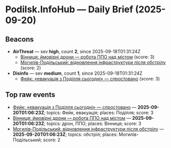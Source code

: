 ﻿# Podilsk.InfoHub — Daily Brief (2025-09-20)

## Beacons
* **AirThreat** — sev **high**, count **2**, since 2025-09-18T01:31:24Z
  - [Вінниця: ймовірні дрони — робота ППО над містом](https://local.test/podilsk/1) (score: 3)
  - [Могилів-Подільський: відновлення інфраструктури після обстрілу](https://local.test/podilsk/2) (score: 2)
* **Disinfo** — sev **medium**, count **1**, since 2025-09-18T01:31:24Z
  - [Фейк: «евакуація з Поділля сьогодні» — спростовано](https://local.test/podilsk/3) (score: 3)

## Top raw events
* [Фейк: «евакуація з Поділля сьогодні» — спростовано](https://local.test/podilsk/3) — **2025-09-20T01:06:23Z**; topics: Фейк, евакуація; places: Поділля; score: 3
* [Вінниця: ймовірні дрони — робота ППО над містом](https://local.test/podilsk/1) — **2025-09-20T01:06:23Z**; topics: дрон, ППО; places: Вінниця; score: 3
* [Могилів-Подільський: відновлення інфраструктури після обстрілу](https://local.test/podilsk/2) — **2025-09-20T01:06:23Z**; topics: обстріл; places: Могилів-Подільський; score: 2